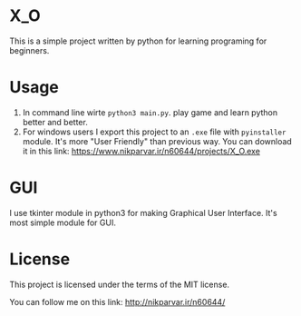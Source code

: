 # X_O

This is a simple project written by python for learning programing for beginners.

# Usage

1. In command line wirte `python3 main.py`. play game and learn python better and better.
2. For windows users I export this project to an `.exe` file with `pyinstaller` module. It's more "User Friendly" than previous way. You can download it in this link: https://www.nikparvar.ir/n60644/projects/X_O.exe

# GUI

I use tkinter module in python3 for making Graphical User Interface.
It's most simple module for GUI.

# License 

This project is licensed under the terms of the MIT license.

You can follow me on this link: http://nikparvar.ir/n60644/
